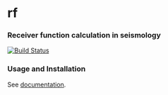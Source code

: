 # rf
### Receiver function calculation in seismology
[![Build Status](https://api.travis-ci.org/trichter/rf.png?branch=master)](https://travis-ci.org/trichter/rf)

### Usage and Installation 
See [documentation][1].

[1]: http://rf.readthedocs.org/
